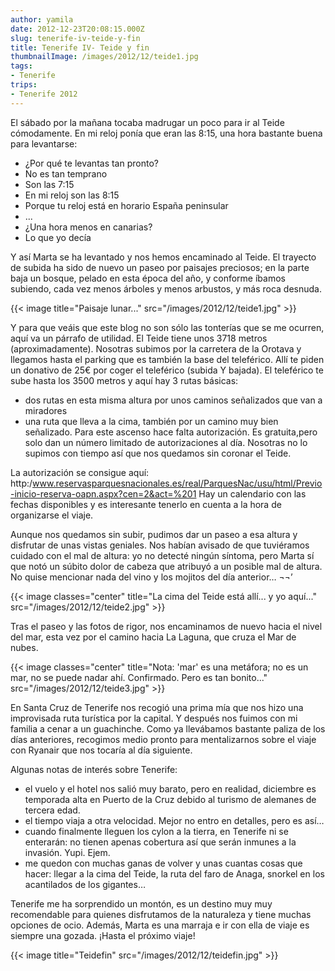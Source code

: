 ```yaml
---
author: yamila
date: 2012-12-23T20:08:15.000Z
slug: tenerife-iv-teide-y-fin
title: Tenerife IV- Teide y fin
thumbnailImage: /images/2012/12/teide1.jpg
tags:
- Tenerife
trips:
- Tenerife 2012
---
```



El sábado por la mañana tocaba madrugar un poco para ir al Teide cómodamente. En mi reloj ponía que eran las 8:15, una hora bastante buena para levantarse:

- ¿Por qué te levantas tan pronto?
- No es tan temprano
- Son las 7:15
- En mi reloj son las 8:15
- Porque tu reloj está en horario España peninsular
- ...
- ¿Una hora menos en canarias?
- Lo que yo decía

Y así Marta se ha levantado y nos hemos encaminado al Teide. El trayecto de subida ha sido de nuevo un paseo por paisajes preciosos; en la parte baja un bosque, pelado en esta época del año, y conforme íbamos subiendo, cada vez menos árboles y menos arbustos, y más roca desnuda.

{{< image title="Paisaje lunar..." src="/images/2012/12/teide1.jpg" >}}

Y para que veáis que este blog no son sólo las tonterías que se me ocurren, aquí va un párrafo de utilidad. El Teide tiene unos 3718 metros (aproximadamente). Nosotras subimos por la carretera de la Orotava y llegamos hasta el parking que es también la base del teleférico. Allí te piden un donativo de 25€ por coger el teleférico (subida Y bajada). El teleférico te sube hasta los 3500 metros y aquí hay 3 rutas básicas:
- dos rutas en esta misma altura por unos caminos señalizados que van a miradores
- una ruta que lleva a la cima, también por un camino muy bien señalizado. Para este ascenso hace falta autorización. Es gratuita,pero solo dan un número limitado de autorizaciones al día. Nosotras no lo supimos con tiempo así que nos quedamos sin coronar el Teide.

La autorización se consigue aquí: http:/www.reservasparquesnacionales.es/real/ParquesNac/usu/html/Previo-inicio-reserva-oapn.aspx?cen=2&act=%201 Hay un calendario con las fechas disponibles y es interesante tenerlo en cuenta a la hora de organizarse el viaje.

Aunque nos quedamos sin subir, pudimos dar un paseo a esa altura y disfrutar de unas vistas geniales. Nos habían avisado de que tuviéramos cuidado con el mal de altura: yo no detecté ningún síntoma, pero Marta sí que notó un súbito dolor de cabeza que atribuyó a un posible mal de altura. No quise mencionar nada del vino y los mojitos del día anterior… ¬¬’

{{< image classes="center" title="La cima del Teide está allí... y yo aquí..." src="/images/2012/12/teide2.jpg" >}}

Tras el paseo y las fotos de rigor, nos encaminamos de nuevo hacia el nivel del mar, esta vez por el camino hacia La Laguna, que cruza el Mar de nubes.

{{< image classes="center" title="Nota: 'mar' es una metáfora; no es un mar, no se puede nadar ahí. Confirmado. Pero es tan bonito..." src="/images/2012/12/teide3.jpg" >}}

En Santa Cruz de Tenerife nos recogió una prima mía que nos hizo una improvisada ruta turística por la capital. Y después nos fuimos con mi familia a cenar a un guachinche. Como ya llevábamos bastante paliza de los días anteriores, recogimos medio pronto para mentalizarnos sobre el viaje con Ryanair que nos tocaría al día siguiente.

Algunas notas de interés sobre Tenerife:

- el vuelo y el hotel nos salió muy barato, pero en realidad, diciembre es temporada alta en Puerto de la Cruz debido al turismo de alemanes de tercera edad.
- el tiempo viaja a otra velocidad. Mejor no entro en detalles, pero es así…
- cuando finalmente lleguen los cylon a la tierra, en Tenerife ni se enterarán: no tienen apenas cobertura así que serán inmunes a la invasión. Yupi. Ejem.
- me quedon con muchas ganas de volver y unas cuantas cosas que hacer: llegar a la cima del Teide, la ruta del faro de Anaga, snorkel en los acantilados de los gigantes…

Tenerife me ha sorprendido un montón, es un destino muy muy recomendable para quienes disfrutamos de la naturaleza y tiene muchas opciones de ocio. Además, Marta es una marraja e ir con ella de viaje es siempre una gozada. ¡Hasta el próximo viaje!

{{< image title="Teidefin" src="/images/2012/12/teidefin.jpg" >}}
